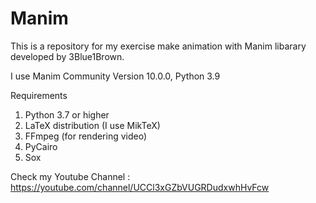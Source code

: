 # Manim
This is a repository for my exercise make animation with Manim libarary developed by 3Blue1Brown. 

I use Manim Community Version 10.0.0, Python 3.9


Requirements
1. Python 3.7 or higher
2. LaTeX distribution (I use MikTeX)
3. FFmpeg (for rendering video)
4. PyCairo
5. Sox

Check my Youtube Channel : https://youtube.com/channel/UCCl3xGZbVUGRDudxwhHvFcw

